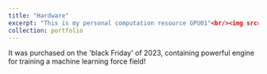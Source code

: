 ```yaml
---
title: "Hardware"
excerpt: "This is my personal computation resource GPU01"<br/><img src='/images/gpu01.jpg>'
collection: portfolio
---
```


It was purchased on the 'black Friday' of 2023, containing powerful engine for training a machine learning force field!
